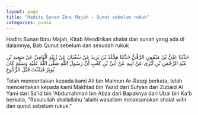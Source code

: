 ```yaml
---
layout: page
title: "Hadits Sunan Ibnu Majah - Qunut sebelum rukuk"
categories: puasa
---
```


Hadits Sunan Ibnu Majah, Kitab Mendirikan shalat dan sunah yang ada di dalamnya, Bab Qunut sebelum dan sesudah rukuk

<p class="arab">
حَدَّثَنَا عَلِيُّ بْنُ مَيْمُونٍ الرَّقِّيُّ حَدَّثَنَا مَخْلَدُ بْنُ يَزِيدَ عَنْ سُفْيَانَ عَنْ زُبَيْدٍ الْيَامِيِّ عَنْ سَعِيدِ بْنِ عَبْدِ الرَّحْمَنِ بْنِ أَبْزَى عَنْ أَبِيهِ عَنْ أُبَيِّ بْنِ كَعْبٍ أَنَّ رَسُولَ اللَّهِ صَلَّى اللَّهُ عَلَيْهِ وَسَلَّمَ كَانَ يُوتِرُ فَيَقْنُتُ قَبْلَ الرُّكُوعِ
</p>

Telah menceritakan kepada kami Ali bin Maimun Ar-Raqqi berkata, telah menceritakan kepada kami Makhlad bin Yazid dari Sufyan dari Zubaid Al Yami dari Sa'id bin 'Abdurrahman bin Abza dari Bapaknya dari Ubai bin Ka'b berkata, "Rasulullah shallallahu 'alaihi wasallam melaksanakan shalat witir dan qunut sebelum rukuk."

<!-- https://www.hadits.id/hadits/majah/1172 -->
